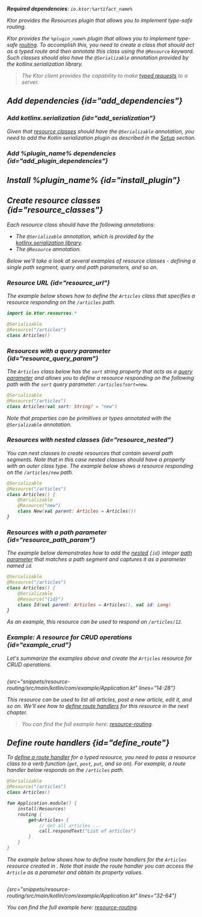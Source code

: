 [//]: # (title: Type-safe routing)

<var name="plugin_name" value="Resources"/>
<var name="artifact_name" value="ktor-server-resources"/>

<tldr>
<p>
<b>Required dependencies</b>: <code>io.ktor:%artifact_name%</code>
</p>
<var name="example_name" value="resource-routing"/>
<include from="lib.topic" element-id="download_example"/>
</tldr>

<link-summary>Ktor provides the Resources plugin that allows you to implement type-safe routing.</link-summary>

Ktor provides the `%plugin_name%` plugin that allows you to implement type-safe [routing](Routing_in_Ktor.md). To accomplish this, you need to create a class that should act as a typed route and then annotate this class using the `@Resource` keyword. Such classes should also have the `@Serializable` annotation provided by the kotlinx.serialization library.

> The Ktor client provides the capability to make [typed requests](type-safe-request.md) to a server.


## Add dependencies {id="add_dependencies"}

### Add kotlinx.serialization {id="add_serialization"}

Given that [resource classes](#resource_classes) should have the `@Serializable` annotation, you need to add the Kotlin serialization plugin as described in the [Setup](https://github.com/Kotlin/kotlinx.serialization#setup) section.

### Add %plugin_name% dependencies {id="add_plugin_dependencies"}

<include from="lib.topic" element-id="add_ktor_artifact_intro"/>
<include from="lib.topic" element-id="add_ktor_artifact"/>


## Install %plugin_name% {id="install_plugin"}

<include from="lib.topic" element-id="install_plugin"/>


## Create resource classes {id="resource_classes"}

<chunk id="resource_classes_server">

Each resource class should have the following annotations:
* The `@Serializable` annotation, which is provided by the [kotlinx.serialization library](#add_serialization).
* The `@Resource` annotation.

Below we'll take a look at several examples of resource classes - defining a single path segment, query and path parameters, and so on.

### Resource URL {id="resource_url"}

The example below shows how to define the `Articles` class that specifies a resource responding on the `/articles` path. 

```kotlin
import io.ktor.resources.*

@Serializable
@Resource("/articles")
class Articles()
```

### Resources with a query parameter {id="resource_query_param"}

The `Articles` class below has the `sort` string property that acts as a [query parameter](requests.md#query_parameters) and allows you to define a resource responding on the following path with the `sort` query parameter: `/articles?sort=new`. 

```kotlin
@Serializable
@Resource("/articles")
class Articles(val sort: String? = "new")
```

Note that properties can be primitives or types annotated with the `@Serializable` annotation.

### Resources with nested classes {id="resource_nested"}

You can nest classes to create resources that contain several path segments. Note that in this case nested classes should have a property with an outer class type. 
The example below shows a resource responding on the `/articles/new` path.


```kotlin
@Serializable
@Resource("/articles")
class Articles() {
    @Serializable
    @Resource("new")
    class New(val parent: Articles = Articles())
}
```

### Resources with a path parameter {id="resource_path_param"}

The example below demonstrates how to add the [nested](#resource_nested) `{id}` integer [path parameter](Routing_in_Ktor.md#path_parameter) that matches a path segment and captures it as a parameter named `id`.

```kotlin
@Serializable
@Resource("/articles")
class Articles() {
    @Serializable
    @Resource("{id}")
    class Id(val parent: Articles = Articles(), val id: Long)
}
```

As an example, this resource can be used to respond on `/articles/12`.

</chunk>

### Example: A resource for CRUD operations {id="example_crud"}

Let's summarize the examples above and create the `Articles` resource for CRUD operations.

```kotlin
```
{src="snippets/resource-routing/src/main/kotlin/com/example/Application.kt" lines="14-28"}

This resource can be used to list all articles, post a new article, edit it, and so on. We'll see how to [define route handlers](#define_route) for this resource in the next chapter.

> You can find the full example here: [resource-routing](https://github.com/ktorio/ktor-documentation/tree/%current-branch%/codeSnippets/snippets/resource-routing).



## Define route handlers {id="define_route"}

To [define a route handler](Routing_in_Ktor.md#define_route) for a typed resource, you need to pass a resource class to a verb function (`get`, `post`, `put`, and so on).
For example, a route handler below responds on the `/articles` path.

```kotlin
@Serializable
@Resource("/articles")
class Articles()

fun Application.module() {
    install(Resources)
    routing {
        get<Articles> {
            // Get all articles ...
            call.respondText("List of articles")
        }
    }
}
```

The example below shows how to define route handlers for the `Articles` resource created in [](#example_crud). Note that inside the route handler you can access the `Article` as a parameter and obtain its property values.

```kotlin
```
{src="snippets/resource-routing/src/main/kotlin/com/example/Application.kt" lines="32-64"}

You can find the full example here: [resource-routing](https://github.com/ktorio/ktor-documentation/tree/%current-branch%/codeSnippets/snippets/resource-routing).




